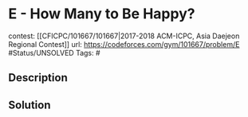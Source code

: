 # E - How Many to Be Happy?

contest: [[CFICPC/101667/101667|2017-2018 ACM-ICPC, Asia Daejeon Regional Contest]]
url: https://codeforces.com/gym/101667/problem/E
#Status/UNSOLVED
Tags: #

## Description

## Solution

